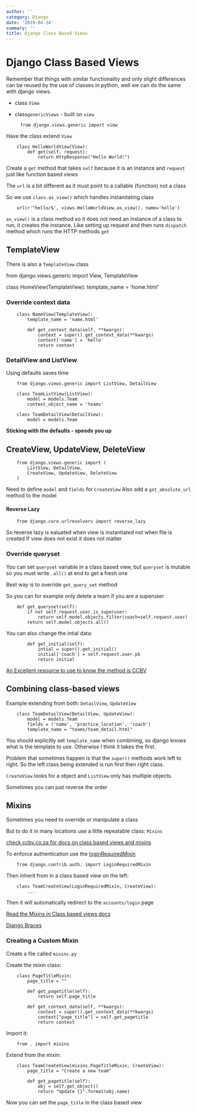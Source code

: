 ```yaml
---
author: ''
category: Django
date: '2019-04-24'
summary: ''
title: Django Class Based Views
---
```

# Django Class Based Views

Remember that things with similar functionality and only slight differences can be reused by the use of classes in python, well we can do the same with django views.

* class `View`
* class`genericViews` - built on `view`


        from django.views.generic import view

Have the class extend `View`

        class HelloWorldView(View):
            def get(self, request):
                return HttpResponse("Hello World!")

Create a `get` method that takes `self` because it is an instance and `request` just like function based views

The `url` is a bit different as it must point to a callable (function) not a class

So we use `class.as_view()` which handles instanitating class

        url(r'^hello/$', views.HelloWorldView.as_view(), name='hello')

`as_view()` is a class method so it does not need an instance of a class to run, it creates the instance. Like setting up request and then runs `dispatch` method which runs the HTTP methods `get`

## TemplateView

There is also a `TemplateView` class

from django.views.generic import View, TemplateView

class HomeView(TemplateView):
    template_name = 'home.html'

### Override context data

        class NameView(TemplateView):
            template_name = 'name.html'
            
            def get_context_data(self, **kwargs):
                context = super().get_context_data(**kwargs)
                context['name'] = 'hello'
                return context

### DetailView and ListView

Using defaults saves time

        from django.views.generic import ListView, DetailView

        class TeamListView(ListView):
            model = models.Team
            context_object_name = 'teams'

        class TeamDetailView(DetailView):
            model = models.Team

**Sticking with the defaults - speeds you up**

## CreateView, UpdateView, DeleteView

        from django.views.generic import (
            ListView, DetailView,
            CreateView, UpdateView, DeleteView
        )

Need to define `model` and `fields` for `CreateView`
Also add a `get_absolute_url` method to the model


#### Reverse Lazy

        from django.core.urlresolvers import reverse_lazy

So reverse lazy is ealuated when view is instantiated not when file is created
If view does not exist it does not matter

### Override queryset

You can set `queryset` variable in a class based view, but `queryset` is mutable so you must write `.all()` at end to get a fresh one

Best way is to override `get_query_set` method

So you can for example only delete a team if you are a superuser

        def get_queryset(self):
            if not self.request.user.is_superuser:
                return self.model.objects.filter(coach=self.request.user)
            return self.model.objects.all()

You can also change the intial data:

            def get_initial(self):
                intial = super().get_initial()
                initial['coach'] = self.request.user.pk
                return initial

[An Excellent resource to use to know the method is CCBV](https://ccbv.co.uk/)

## Combining class-based views

Example extending from both: `DetailView`, `UpdateView`

        class TeamDetailView(DetailView, UpdateView):
            model = models.Team
            fields = ('name', 'practice_location', 'coach')
            template_name = "teams/team_detail.html"

You should explicitly set `template_name` when combining, so django knows what is the template to use. Otherwise I think it takes the first.

Problem that sometimes happen is that the `super()` methods work left to right.
So the left class being extended is run first then right class.

`CreateView` looks for a object and `ListView` only has multiple objects.

Sometimes you can just reverse the order

## Mixins

Sometimes you need to override or manipulate a class

But to do it in many locations use a little repeatable class: `Mixins`

[check ccbv.co.za for docs on class based views and mixins](https://ccbv.co.uk/)

To enforce authentication use the [loginRequiredMixin](https://ccbv.co.uk/projects/Django/1.11/django.contrib.auth.mixins/LoginRequiredMixin/)

        from django.contrib.auth. import LoginRequiredMixin

Then inherit from in a class based view on the left:

        class TeamCreateView(LoginRequiredMixin, CreateView):
            ...

Then it will automatically redirect to the `accounts/login` page

[Read the Mixins in Class based views docs](https://docs.djangoproject.com/en/1.11/topics/class-based-views/mixins/)

[Django Braces](http://django-braces.readthedocs.io/en/latest/index.html)

### Creating a Custom Mixin

Create a file called `mixins.py`

Create the mixin class:

        class PageTitleMixin:
            page_title = ""

            def get_pagetitle(self):
                return self.page_title

            def get_context_data(self, **kwargs):
                context = super().get_context_data(**kwargs)
                context["page_title"] = self.get_pagetitle
                return context

Import it:

        from . import mixins

Extend from the mixin:

        class TeamCreateView(mixins.PageTitleMixin, CreateView):
            page_title = "Create a new team"

            def get_pagetitle(self):
                obj = self.get_object()
                return "Update {}".format(obj.name)

Now you can set the `page_title` in the class based view


